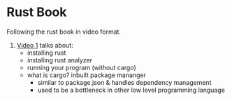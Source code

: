 # Rust Book

Following the rust book in video format.

1. [Video 1](https://www.youtube.com/watch?v=OX9HJsJUDxA&list=PLai5B987bZ9CoVR-QEIN9foz4QCJ0H2Y8&index=1&ab_channel=Let%27sGetRusty) talks about:
    + installing rust
    + installing rust analyzer
    + running your program (without cargo)
    + what is cargo? inbuilt package mananger
        + similar to package.json & handles dependency management
        + used to be a bottleneck in other low level programming language
